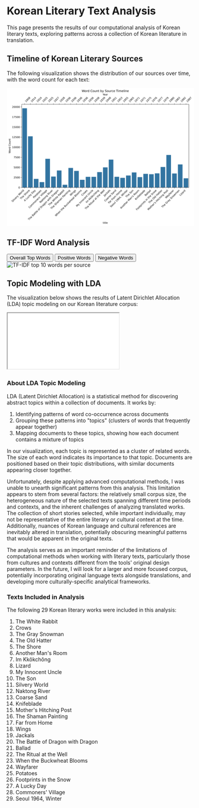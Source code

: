 # Korean Literary Text Analysis

This page presents the results of our computational analysis of Korean literary texts, exploring patterns across a collection of Korean literature in translation.

## Timeline of Korean Literary Sources

The following visualization shows the distribution of our sources over time, with the word count for each text:

<div class="visualization-container my-4">
  <img src="assets/timeline.png" alt="Timeline of Korean literary sources" class="img-fluid rounded">
</div>

## TF-IDF Word Analysis

<div class="visualization-toggle mb-3">
  <div class="btn-group" role="group" aria-label="Visualization toggle">
    <button type="button" class="btn btn-outline-primary active" onclick="switchVisualization('overall')">Overall Top Words</button>
    <button type="button" class="btn btn-outline-primary" onclick="switchVisualization('positive')">Positive Words</button>
    <button type="button" class="btn btn-outline-primary" onclick="switchVisualization('negative')">Negative Words</button>
  </div>
</div>

<div id="visualization-container" class="my-4">
  <img id="tfidf-image" src="assets/tfidf_top10.jpg" alt="TF-IDF top 10 words per source" class="img-fluid rounded">
</div>

## Topic Modeling with LDA

<div class="lda-section">
  <p class="text-center mb-3">The visualization below shows the results of Latent Dirichlet Allocation (LDA) topic modeling on our Korean literature corpus:</p>
  
  <div class="ratio ratio-16x9">
    <iframe src="assets/lda_topics.html" title="PyLDAvis Visualization" allowfullscreen></iframe>
  </div>
</div>

### About LDA Topic Modeling

LDA (Latent Dirichlet Allocation) is a statistical method for discovering abstract topics within a collection of documents. It works by:

1. Identifying patterns of word co-occurrence across documents
2. Grouping these patterns into "topics" (clusters of words that frequently appear together)
3. Mapping documents to these topics, showing how each document contains a mixture of topics

In our visualization, each topic is represented as a cluster of related words. The size of each word indicates its importance to that topic. Documents are positioned based on their topic distributions, with similar documents appearing closer together.

Unfortunately, despite applying advanced computational methods, I was unable to unearth significant patterns from this analysis. This limitation appears to stem from several factors: the relatively small corpus size, the heterogeneous nature of the selected texts spanning different time periods and contexts, and the inherent challenges of analyzing translated works. The collection of short stories selected, while important individually, may not be representative of the entire literary or cultural context at the time. Additionally, nuances of Korean language and cultural references are inevitably altered in translation, potentially obscuring meaningful patterns that would be apparent in the original texts.

The analysis serves as an important reminder of the limitations of computational methods when working with literary texts, particularly those from cultures and contexts different from the tools' original design parameters. In the future, I will look for a larger and more focused corpus, potentially incorporating original language texts alongside translations, and developing more culturally-specific analytical frameworks.

### Texts Included in Analysis

The following 29 Korean literary works were included in this analysis:

1. The White Rabbit
2. Crows
3. The Gray Snowman
4. The Old Hatter
5. The Shore
6. Another Man's Room
7. Im Kkŏkchŏng
8. Lizard
9. My Innocent Uncle
10. The Son
11. Silvery World
12. Naktong River
13. Coarse Sand
14. Knifeblade
15. Mother's Hitching Post
16. The Shaman Painting
17. Far from Home
18. Wings
19. Jackals
20. The Battle of Dragon with Dragon
21. Ballad
22. The Ritual at the Well
23. When the Buckwheat Blooms
24. Wayfarer
25. Potatoes
26. Footprints in the Snow
27. A Lucky Day
28. Commoners' Village
29. Seoul 1964, Winter
